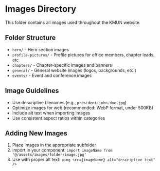 # Images Directory

This folder contains all images used throughout the KMUN website.

## Folder Structure

- `hero/` - Hero section images
- `profile-pictures/` - Profile pictures for office members, chapter leads, etc.
- `chapters/` - Chapter-specific images and banners
- `general/` - General website images (logos, backgrounds, etc.)
- `events/` - Event and conference images

## Image Guidelines

- Use descriptive filenames (e.g., `president-john-doe.jpg`)
- Optimize images for web (recommended: WebP format, under 500KB)
- Include alt text when importing images
- Use consistent aspect ratios within categories

## Adding New Images

1. Place images in the appropriate subfolder
2. Import in your component: `import imageName from '@/assets/images/folder/image.jpg'`
3. Use with proper alt text: `<img src={imageName} alt="descriptive text" />`